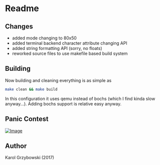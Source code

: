 # Readme

## Changes

- added mode changing to 80x50
- added terminal backend character attribute changing API
- added string formatting API (sorry, no floats)
- reworked source files to use makefile based build system


## Building

Now building and cleaning everything is as simple as

```bash
make clean && make build
```

In this configuration it uses qemu instead of bochs (which I find kinda slow anyway...). Adding bochs support is relative easy anyway.


## Panic Contest

[![Image](http://i.imgur.com/qDneBv1.png)](http://i.imgur.com/qDneBv1.png "Preview")


## Author

Karol Grzybowski (2017)